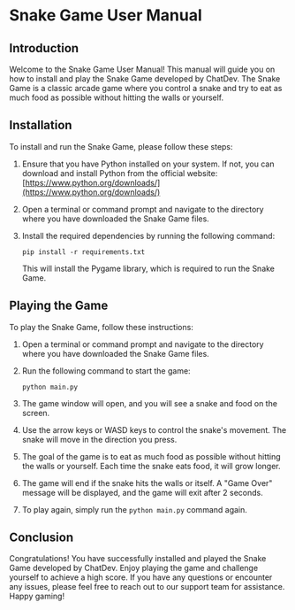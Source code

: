# Snake Game User Manual

## Introduction

Welcome to the Snake Game User Manual! This manual will guide you on how to install and play the Snake Game developed by ChatDev. The Snake Game is a classic arcade game where you control a snake and try to eat as much food as possible without hitting the walls or yourself.

## Installation

To install and run the Snake Game, please follow these steps:

1. Ensure that you have Python installed on your system. If not, you can download and install Python from the official website: [https://www.python.org/downloads/](https://www.python.org/downloads/)

2. Open a terminal or command prompt and navigate to the directory where you have downloaded the Snake Game files.

3. Install the required dependencies by running the following command:

   ```
   pip install -r requirements.txt
   ```

   This will install the Pygame library, which is required to run the Snake Game.

## Playing the Game

To play the Snake Game, follow these instructions:

1. Open a terminal or command prompt and navigate to the directory where you have downloaded the Snake Game files.

2. Run the following command to start the game:

   ```
   python main.py
   ```

3. The game window will open, and you will see a snake and food on the screen.

4. Use the arrow keys or WASD keys to control the snake's movement. The snake will move in the direction you press.

5. The goal of the game is to eat as much food as possible without hitting the walls or yourself. Each time the snake eats food, it will grow longer.

6. The game will end if the snake hits the walls or itself. A "Game Over" message will be displayed, and the game will exit after 2 seconds.

7. To play again, simply run the `python main.py` command again.

## Conclusion

Congratulations! You have successfully installed and played the Snake Game developed by ChatDev. Enjoy playing the game and challenge yourself to achieve a high score. If you have any questions or encounter any issues, please feel free to reach out to our support team for assistance. Happy gaming!